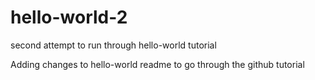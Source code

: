 # hello-world-2
second attempt to run through hello-world tutorial

Adding changes to hello-world readme to go through the github tutorial
